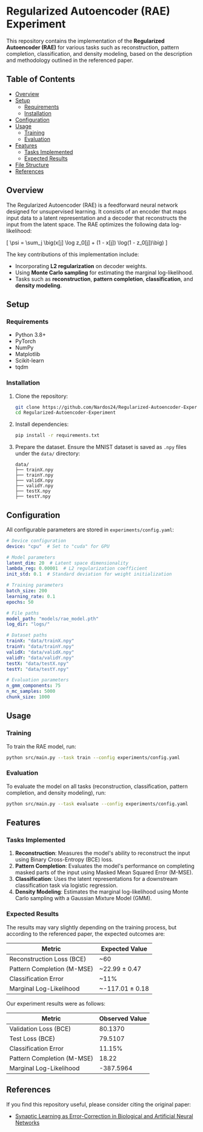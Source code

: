 # Regularized Autoencoder (RAE) Experiment

This repository contains the implementation of the **Regularized Autoencoder (RAE)** for various tasks such as reconstruction, pattern completion, classification, and density modeling, based on the description and methodology outlined in the referenced paper.

## Table of Contents

- [Overview](#overview)
- [Setup](#setup)
  - [Requirements](#requirements)
  - [Installation](#installation)
- [Configuration](#configuration)
- [Usage](#usage)
  - [Training](#training)
  - [Evaluation](#evaluation)
- [Features](#features)
  - [Tasks Implemented](#tasks-implemented)
  - [Expected Results](#expected-results)
- [File Structure](#file-structure)
- [References](#references)

## Overview

The Regularized Autoencoder (RAE) is a feedforward neural network designed for unsupervised learning. It consists of an encoder that maps input data to a latent representation and a decoder that reconstructs the input from the latent space. The RAE optimizes the following data log-likelihood:

\[ \psi = \sum_j \big(x[j] \log z_0[j] + (1 - x[j]) \log(1 - z_0[j])\big) \]

The key contributions of this implementation include:
- Incorporating **L2 regularization** on decoder weights.
- Using **Monte Carlo sampling** for estimating the marginal log-likelihood.
- Tasks such as **reconstruction**, **pattern completion**, **classification**, and **density modeling**.

## Setup

### Requirements

- Python 3.8+
- PyTorch
- NumPy
- Matplotlib
- Scikit-learn
- tqdm

### Installation

1. Clone the repository:
   ```bash
   git clone https://github.com/Nardos24/Regularized-Autoencoder-Experiment
   cd Regularized-Autoencoder-Experiment
   ```

2. Install dependencies:
   ```bash
   pip install -r requirements.txt
   ```

3. Prepare the dataset. Ensure the MNIST dataset is saved as `.npy` files under the `data/` directory:
   ```
   data/
   ├── trainX.npy
   ├── trainY.npy
   ├── validX.npy
   ├── validY.npy
   ├── testX.npy
   ├── testY.npy
   ```

## Configuration

All configurable parameters are stored in `experiments/config.yaml`:

```yaml
# Device configuration
device: "cpu"  # Set to "cuda" for GPU

# Model parameters
latent_dim: 20  # Latent space dimensionality
lambda_reg: 0.00001  # L2 regularization coefficient
init_std: 0.1  # Standard deviation for weight initialization

# Training parameters
batch_size: 200
learning_rate: 0.1
epochs: 50

# File paths
model_path: "models/rae_model.pth"
log_dir: "logs/"

# Dataset paths
trainX: "data/trainX.npy"
trainY: "data/trainY.npy"
validX: "data/validX.npy"
validY: "data/validY.npy"
testX: "data/testX.npy"
testY: "data/testY.npy"

# Evaluation parameters
n_gmm_components: 75
n_mc_samples: 5000
chunk_size: 1000
```

## Usage

### Training
To train the RAE model, run:
```bash
python src/main.py --task train --config experiments/config.yaml
```

### Evaluation
To evaluate the model on all tasks (reconstruction, classification, pattern completion, and density modeling), run:
```bash
python src/main.py --task evaluate --config experiments/config.yaml
```

## Features

### Tasks Implemented

1. **Reconstruction**: Measures the model's ability to reconstruct the input using Binary Cross-Entropy (BCE) loss.
2. **Pattern Completion**: Evaluates the model's performance on completing masked parts of the input using Masked Mean Squared Error (M-MSE).
3. **Classification**: Uses the latent representations for a downstream classification task via logistic regression.
4. **Density Modeling**: Estimates the marginal log-likelihood using Monte Carlo sampling with a Gaussian Mixture Model (GMM).

### Expected Results

The results may vary slightly depending on the training process, but according to the referenced paper, the expected outcomes are:

| Metric                       | Expected Value         |
|------------------------------|------------------------|
| Reconstruction Loss (BCE)    | ~60                   |
| Pattern Completion (M-MSE)   | ~22.99 ± 0.47         |
| Classification Error          | ~11%                  |
| Marginal Log-Likelihood       | ~-117.01 ± 0.18       |

Our experiment results were as follows:

| Metric                       | Observed Value         |
|------------------------------|------------------------|
| Validation Loss (BCE)        | 80.1370               |
| Test Loss (BCE)              | 79.5107               |
| Classification Error          | 11.15%               |
| Pattern Completion (M-MSE)   | 18.22                 |
| Marginal Log-Likelihood       | -387.5964             |


## References

If you find this repository useful, please consider citing the original paper:

- [Synaptic Learning as Error-Correction in Biological and Artificial Neural Networks](https://www.nature.com/articles/s41467-022-29632-7)
